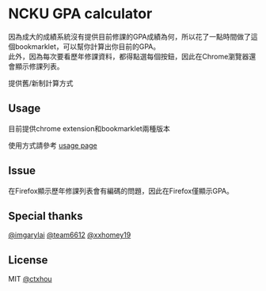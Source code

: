 # NCKU GPA calculator
因為成大的成績系統沒有提供目前修課的GPA成績為何，所以花了一點時間做了這個bookmarklet，可以幫你計算出你目前的GPA。<br>此外，因為每次要看歷年修課資料，都得點選每個按鈕，因此在Chrome瀏覽器還會顯示修課列表。

提供舊/新制計算方式

## Usage

目前提供chrome extension和bookmarklet兩種版本 

使用方式請參考 [usage page](http://ncku-gpa.ctxhou.com/)

## Issue
在Firefox顯示歷年修課列表會有編碼的問題，因此在Firefox僅顯示GPA。

## Special thanks
[@imgarylai](http://github.com/imgarylai)
[@team6612](http://github.com/team6612)
[@xxhomey19](http://github.com/xxhomey19)

## License
MIT [@ctxhou](http://github.com/ctxhou)
